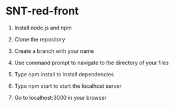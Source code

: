 # SNT-red-front

1) Install node.js and npm

2) Clone the repository

3) Create a branch with your name

4) Use command prompt to navigate to the directory of your files

5) Type npm install to install dependencies

6) Type npm start to start the localhost server

7) Go to localhost:3000 in your browser
